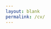 ```yaml
---
layout: blank
permalink: /cv/
---
```

<script>
  window.location.replace("/cv-nicolas-izquierdo-9-25.pdf");
</script>

